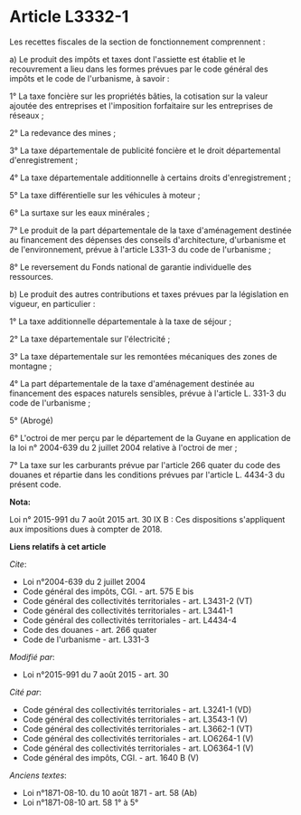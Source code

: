 # Article L3332-1

Les recettes fiscales de la section de fonctionnement comprennent : 

a) Le produit des impôts et taxes dont l'assiette est établie et le recouvrement a lieu dans les formes prévues par le code
général des impôts et le code de l'urbanisme, à savoir : 

1° La taxe foncière sur les propriétés bâties, la cotisation sur la valeur ajoutée des entreprises et l'imposition
forfaitaire sur les entreprises de réseaux ; 

2° La redevance des mines ; 

3° La taxe départementale de publicité foncière et le droit départemental d'enregistrement ; 

4° La taxe départementale additionnelle à certains droits d'enregistrement ; 

5° La taxe différentielle sur les véhicules à moteur ; 

6° La surtaxe sur les eaux minérales ; 

7° Le produit de la part départementale de la taxe d'aménagement destinée au financement des dépenses des conseils
d'architecture, d'urbanisme et de l'environnement, prévue à l'article L331-3 du code de l'urbanisme ; 

8° Le reversement du Fonds national de garantie individuelle des ressources. 

b) Le produit des autres contributions et taxes prévues par la législation en vigueur, en particulier : 

1° La taxe additionnelle départementale à la taxe de séjour ; 

2° La taxe départementale sur l'électricité ; 

3° La taxe départementale sur les remontées mécaniques des zones de montagne ; 

4° La part départementale de la taxe d'aménagement destinée au financement des espaces naturels sensibles, prévue à l'article
L. 331-3 du code de l'urbanisme ; 

5° (Abrogé) 

6° L'octroi de mer perçu par le département de la Guyane en application de la loi n° 2004-639 du 2 juillet 2004 relative à
l'octroi de mer ; 

7° La taxe sur les carburants prévue par l'article 266 quater du code des douanes et répartie dans les conditions prévues par
l'article L. 4434-3 du présent code.

**Nota:**

Loi n° 2015-991 du 7 août 2015 art. 30 IX B : Ces dispositions s'appliquent aux impositions dues à compter de 2018.

**Liens relatifs à cet article**

_Cite_:

  - Loi n°2004-639 du 2 juillet 2004
  - Code général des impôts, CGI. - art. 575 E bis
  - Code général des collectivités territoriales - art. L3431-2 (VT)
  - Code général des collectivités territoriales - art. L3441-1
  - Code général des collectivités territoriales - art. L4434-4
  - Code des douanes - art. 266 quater
  - Code de l'urbanisme - art. L331-3

_Modifié par_:

  - Loi n°2015-991 du 7 août 2015 - art. 30

_Cité par_:

  - Code général des collectivités territoriales - art. L3241-1 (VD)
  - Code général des collectivités territoriales - art. L3543-1 (V)
  - Code général des collectivités territoriales - art. L3662-1 (VT)
  - Code général des collectivités territoriales - art. LO6264-1 (V)
  - Code général des collectivités territoriales - art. LO6364-1 (V)
  - Code général des impôts, CGI. - art. 1640 B (V)

_Anciens textes_:

  - Loi n°1871-08-10. du 10 août 1871 - art. 58 (Ab)
  - Loi n°1871-08-10 art. 58 1° à 5°
